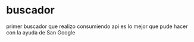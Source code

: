 # buscador
primer buscador que realizo consumiendo api es lo mejor que pude hacer con la ayuda de San Google 
